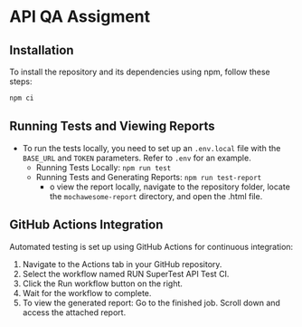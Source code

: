 # API QA Assigment

## Installation
To install the repository and its dependencies using npm, follow these steps:

```bash
npm ci
```

## Running Tests and Viewing Reports

- To run the tests locally, you need to set up an `.env.local` file with the `BASE_URL` and `TOKEN` parameters. Refer to `.env` for an example.
    - Running Tests Locally: `npm run test`
    - Running Tests and Generating Reports: `npm run test-report`
        - o view the report locally, navigate to the repository folder, locate the `mochawesome-report` directory, and open the .html file.

## GitHub Actions Integration

Automated testing is set up using GitHub Actions for continuous integration:

1. Navigate to the Actions tab in your GitHub repository.
2. Select the workflow named RUN SuperTest API Test CI.
3. Click the Run workflow button on the right.
4. Wait for the workflow to complete.
5. To view the generated report: Go to the finished job. Scroll down and access the attached report.

